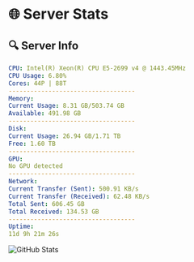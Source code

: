 # 🌐 Server Stats
## 🔍 Server Info
```yaml
CPU: Intel(R) Xeon(R) CPU E5-2699 v4 @ 1443.45MHz
CPU Usage: 6.80%
Cores: 44P | 88T
-----------------------------------
Memory:
Current Usage: 8.31 GB/503.74 GB
Available: 491.98 GB
-----------------------------------
Disk:
Current Usage: 26.94 GB/1.71 TB
Free: 1.60 TB
-----------------------------------
GPU:
No GPU detected
-----------------------------------
Network:
Current Transfer (Sent): 500.91 KB/s
Current Transfer (Received): 62.48 KB/s
Total Sent: 606.45 GB
Total Received: 134.53 GB
-----------------------------------
Uptime:
11d 9h 21m 26s
```
![GitHub Stats](https://img.shields.io/badge/Updated-2025-05-01_02:30:14-blue)